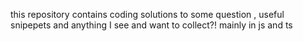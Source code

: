 this repository contains coding solutions to some question , useful snipepets and anything I see and want to collect?! mainly in js and ts
